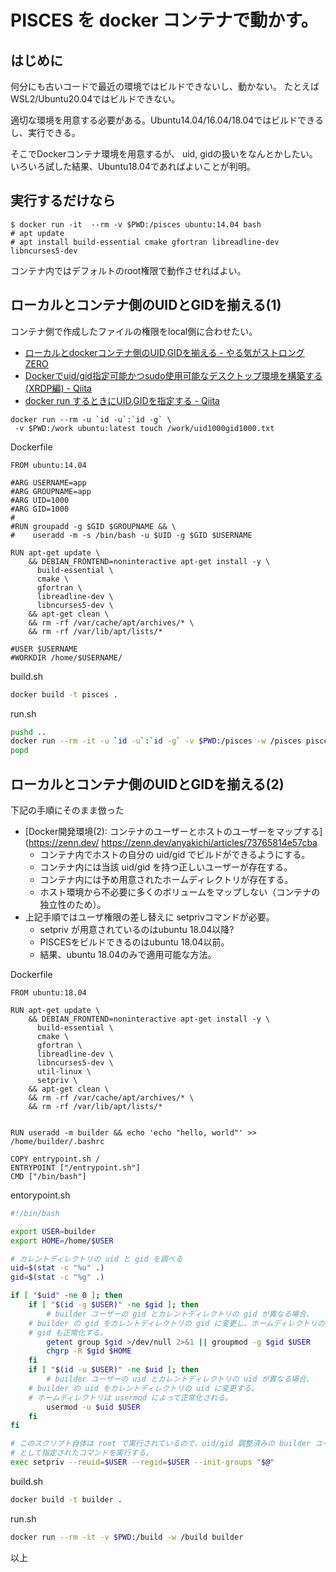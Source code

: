 # PISCES を docker コンテナで動かす。

## はじめに

何分にも古いコードで最近の環境ではビルドできないし、動かない。
たとえばWSL2/Ubuntu20.04ではビルドできない。

適切な環境を用意する必要がある。Ubuntu14.04/16.04/18.04ではビルドできるし、実行できる。

そこでDockerコンテナ環境を用意するが、
uid, gidの扱いをなんとかしたい。
いろいろ試した結果、Ubuntu18.04であればよいことが判明。


## 実行するだけなら

```
$ docker run -it  --rm -v $PWD:/pisces ubuntu:14.04 bash
# apt update
# apt install build-essential cmake gfortran libreadline-dev libncurses5-dev
```

コンテナ内ではデフォルトのroot権限で動作させればよい。


## ローカルとコンテナ側のUIDとGIDを揃える(1)

コンテナ側で作成したファイルの権限をlocal側に合わせたい。

- [ローカルとdockerコンテナ側のUID,GIDを揃える - やる気がストロングZERO](https://yaruki-strong-zero.hatenablog.jp/entry/docker_container_uid_gid)
- [Dockerでuid/gid指定可能かつsudo使用可能なデスクトップ環境を構築する(XRDP編) - Qiita](https://qiita.com/yama07/items/b905ceff0498e52b00cb)
- [docker run するときにUID,GIDを指定する - Qiita](https://qiita.com/manabuishiirb/items/83d675afbf6b4eea90e4)

```
docker run --rm -u `id -u`:`id -g` \
 -v $PWD:/work ubuntu:latest touch /work/uid1000gid1000.txt
```

Dockerfile
```docker
FROM ubuntu:14.04

#ARG USERNAME=app
#ARG GROUPNAME=app
#ARG UID=1000
#ARG GID=1000
#
#RUN groupadd -g $GID $GROUPNAME && \
#    useradd -m -s /bin/bash -u $UID -g $GID $USERNAME

RUN apt-get update \
    && DEBIAN_FRONTEND=noninteractive apt-get install -y \
      build-essential \
      cmake \
      gfortran \
      libreadline-dev \
      libncurses5-dev \
    && apt-get clean \
    && rm -rf /var/cache/apt/archives/* \
    && rm -rf /var/lib/apt/lists/*

#USER $USERNAME
#WORKDIR /home/$USERNAME/
```

build.sh
```bash
docker build -t pisces .
```

run.sh
```bash
pushd ..
docker run --rm -it -u `id -u`:`id -g` -v $PWD:/pisces -w /pisces pisces
popd
```

## ローカルとコンテナ側のUIDとGIDを揃える(2)

下記の手順にそのまま倣った

- [Docker開発環境(2): コンテナのユーザーとホストのユーザーをマップする](https://zenn.dev/
https://zenn.dev/anyakichi/articles/73765814e57cba
  - コンテナ内でホストの自分の uid/gid でビルドができるようにする。
  - コンテナ内には当該 uid/gid を持つ正しいユーザーが存在する。
  - コンテナ内には予め用意されたホームディレクトリが存在する。
  - ホスト環境から不必要に多くのボリュームをマップしない（コンテナの独立性のため）。
- 上記手順ではユーザ権限の差し替えに setprivコマンドが必要。
  - setpriv が用意されているのはubuntu 18.04以降?
  - PISCESをビルドできるのはubuntu 18.04以前。
  - 結果、ubuntu 18.04のみで適用可能な方法。

Dockerfile
```docker
FROM ubuntu:18.04

RUN apt-get update \
    && DEBIAN_FRONTEND=noninteractive apt-get install -y \
      build-essential \
      cmake \
      gfortran \
      libreadline-dev \
      libncurses5-dev \
      util-linux \
      setpriv \
    && apt-get clean \
    && rm -rf /var/cache/apt/archives/* \
    && rm -rf /var/lib/apt/lists/*


RUN useradd -m builder && echo 'echo "hello, world"' >> /home/builder/.bashrc

COPY entrypoint.sh /
ENTRYPOINT ["/entrypoint.sh"]
CMD ["/bin/bash"]
```

entorypoint.sh
```bash
#!/bin/bash

export USER=builder
export HOME=/home/$USER

# カレントディレクトリの uid と gid を調べる
uid=$(stat -c "%u" .)
gid=$(stat -c "%g" .)

if [ "$uid" -ne 0 ]; then
    if [ "$(id -g $USER)" -ne $gid ]; then
        # builder ユーザーの gid とカレントディレクトリの gid が異なる場合、
	# builder の gid をカレントディレクトリの gid に変更し、ホームディレクトリの
	# gid も正常化する。
        getent group $gid >/dev/null 2>&1 || groupmod -g $gid $USER
        chgrp -R $gid $HOME
    fi
    if [ "$(id -u $USER)" -ne $uid ]; then
        # builder ユーザーの uid とカレントディレクトリの uid が異なる場合、
	# builder の uid をカレントディレクトリの uid に変更する。
	# ホームディレクトリは usermod によって正常化される。
        usermod -u $uid $USER
    fi
fi

# このスクリプト自体は root で実行されているので、uid/gid 調整済みの builder ユーザー
# として指定されたコマンドを実行する。
exec setpriv --reuid=$USER --regid=$USER --init-groups "$@"
```

build.sh
```bash
docker build -t builder .
```

run.sh
```bash
docker run --rm -it -v $PWD:/build -w /build builder
```

以上
